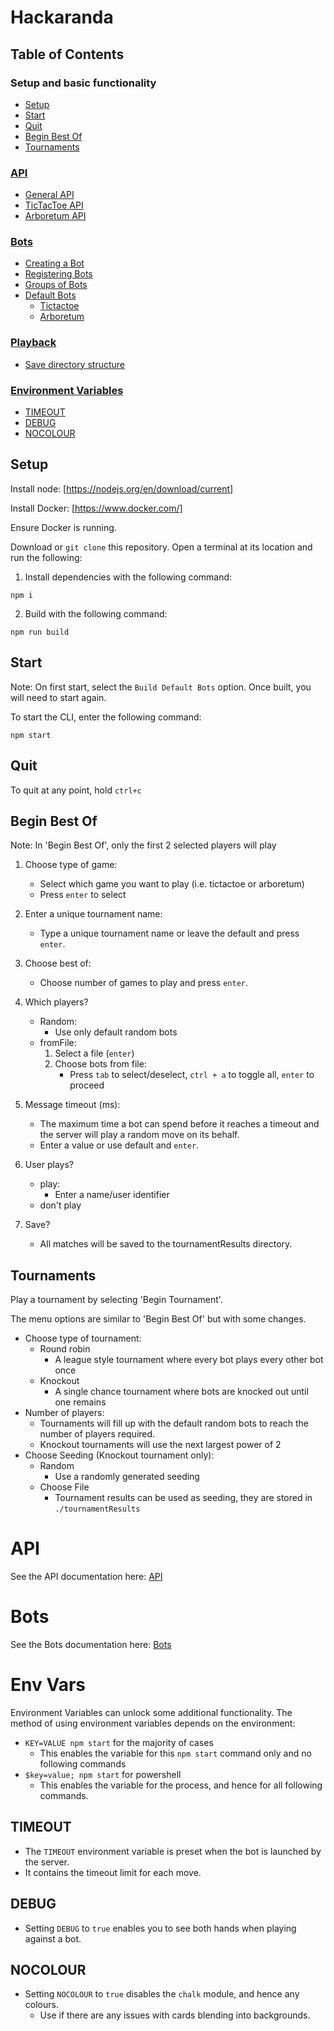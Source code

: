 # Hackaranda

## Table of Contents
### Setup and basic functionality
- [Setup](#setup)
- [Start](#start)
- [Quit](#quit)
- [Begin Best Of](#begin-best-of)
- [Tournaments](#tournaments)  
### [API](docs/API.md)
- [General API](docs/API.md#general-api)
- [TicTacToe API](docs/API.md#tictactoe)
- [Arboretum API](docs/API.md#arboretum)
### [Bots](docs/Bots.md)
- [Creating a Bot](docs/Bots.md#creating-a-bot)
- [Registering Bots](docs/Bots.md#registering-bots)
- [Groups of Bots](docs/Bots.md#groups-of-bots)
- [Default Bots](docs/Bots.md#default-bots)
    - [Tictactoe](docs/default/Tictactoe.md)
    - [Arboretum](docs/default/Arboretum.md)
### [Playback](docs/Playback.md)
- [Save directory structure](docs/Playback.md#save-directory-structure)
### [Environment Variables](#env-vars)
- [TIMEOUT](#timeout)
- [DEBUG](#debug)
- [NOCOLOUR](#nocolour)

## Setup

Install node: [https://nodejs.org/en/download/current]


Install Docker: [https://www.docker.com/]

Ensure Docker is running.

Download or `git clone` this repository. Open a terminal at its location and run the following:


1. Install dependencies with the following command:
```
npm i
```

2. Build with the following command:
```
npm run build
```

## Start

Note: On first start, select the `Build Default Bots` option. Once built, you will need to start again.

To start the CLI, enter the following command: 
```
npm start
```

## Quit
To quit at any point, hold `ctrl+c`


## Begin Best Of
Note: In 'Begin Best Of', only the first 2 selected players will play

1. Choose type of game:
    - Select which game you want to play (i.e. tictactoe or arboretum)
    - Press `enter` to select
2. Enter a unique tournament name:
    - Type a unique tournament name or leave the default and press `enter`.
3. Choose best of:
    - Choose number of games to play and press `enter`.
4. Which players? 
    - Random:
        - Use only default random bots
    - fromFile:
        1. Select a file (`enter`)
        2. Choose bots from file:
            - Press `tab` to select/deselect, `ctrl + a` to toggle all, `enter` to proceed
  
5. Message timeout (ms):
    - The maximum time a bot can spend before it reaches a timeout and the server will play a random move on its behalf.
    - Enter a value or use default and `enter`.
6. User plays?
    - play: 
        - Enter a name/user identifier
    - don't play
7. Save?
    - All matches will be saved to the tournamentResults directory.

## Tournaments
Play a tournament by selecting 'Begin Tournament'.

The menu options are similar to 'Begin Best Of' but with some changes.

- Choose type of tournament:
    - Round robin
        - A league style tournament where every bot plays every other bot once
    - Knockout
        - A single chance tournament where bots are knocked out until one remains
- Number of players:
    - Tournaments will fill up with the default random bots to reach the number of players required.
    - Knockout tournaments will use the next largest power of 2
- Choose Seeding (Knockout tournament only):
    - Random
        - Use a randomly generated seeding
    - Choose File
        - Tournament results can be used as seeding, they are stored in `./tournamentResults`

# API

See the API documentation here: [API](/docs/API.md)


# Bots

See the Bots documentation here: [Bots](/docs/Bots.md)

# Env Vars
Environment Variables can unlock some additional functionality. The method of using environment variables depends on the environment:
- `KEY=VALUE npm start` for the majority of cases
    - This enables the variable for this `npm start` command only and no following commands
- `$key=value; npm start` for powershell
    - This enables the variable for the process, and hence for all following commands.
## TIMEOUT
- The `TIMEOUT` environment variable is preset when the bot is launched by the server.
- It contains the timeout limit for each move. 

## DEBUG
- Setting `DEBUG` to `true` enables you to see both hands when playing against a bot.

## NOCOLOUR
- Setting `NOCOLOUR` to `true` disables the `chalk` module, and hence any colours.
    - Use if there are any issues with cards blending into backgrounds.

